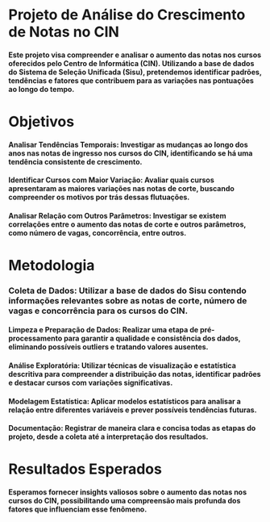 # Projeto de Análise do Crescimento de Notas no CIN
#### Este projeto visa compreender e analisar o aumento das notas nos cursos oferecidos pelo Centro de Informática (CIN). Utilizando a base de dados do Sistema de Seleção Unificada (Sisu), pretendemos identificar padrões, tendências e fatores que contribuem para as variações nas pontuações ao longo do tempo.

# Objetivos
#### Analisar Tendências Temporais: Investigar as mudanças ao longo dos anos nas notas de ingresso nos cursos do CIN, identificando se há uma tendência consistente de crescimento.

#### Identificar Cursos com Maior Variação: Avaliar quais cursos apresentaram as maiores variações nas notas de corte, buscando compreender os motivos por trás dessas flutuações.

#### Analisar Relação com Outros Parâmetros: Investigar se existem correlações entre o aumento das notas de corte e outros parâmetros, como número de vagas, concorrência, entre outros.

# Metodologia
### Coleta de Dados: Utilizar a base de dados do Sisu contendo informações relevantes sobre as notas de corte, número de vagas e concorrência para os cursos do CIN.

#### Limpeza e Preparação de Dados: Realizar uma etapa de pré-processamento para garantir a qualidade e consistência dos dados, eliminando possíveis outliers e tratando valores ausentes.

#### Análise Exploratória: Utilizar técnicas de visualização e estatística descritiva para compreender a distribuição das notas, identificar padrões e destacar cursos com variações significativas.

#### Modelagem Estatística: Aplicar modelos estatísticos para analisar a relação entre diferentes variáveis e prever possíveis tendências futuras.

#### Documentação: Registrar de maneira clara e concisa todas as etapas do projeto, desde a coleta até a interpretação dos resultados.

# Resultados Esperados
#### Esperamos fornecer insights valiosos sobre o aumento das notas nos cursos do CIN, possibilitando uma compreensão mais profunda dos fatores que influenciam esse fenômeno.